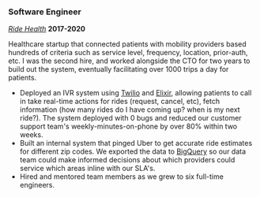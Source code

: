 ---
---

### Software Engineer

_[Ride Health](https://ridehealth.com)_ **2017-2020**

Healthcare startup that connected patients with mobility providers based hundreds of criteria such as service level, frequency, location, prior-auth, etc. I was the second hire, and worked alongside the CTO for two years to build out the system, eventually facilitating over 1000 trips a day for patients.

- Deployed an IVR system using [Twilio](https://www.twilio.com/) and [Elixir](https://elixir-lang.org/), allowing patients to call in take real-time actions for rides (request, cancel, etc), fetch information (how many rides do I have coming up? when is my next ride?). The system deployed with 0 bugs and reduced our customer support team's weekly-minutes-on-phone by over 80% within two weeks.
- Built an internal system that pinged Uber to get accurate ride estimates for different zip codes. We exported the data to [BigQuery](https://cloud.google.com/bigquery) so our data team could make informed decisions about which providers could service which areas inline with our SLA's.
- Hired and mentored team members as we grew to six full-time engineers.
